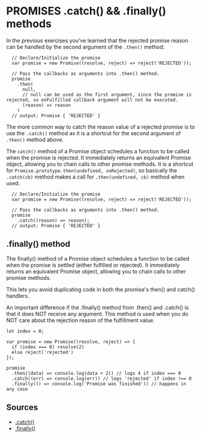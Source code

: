 # PROMISES .catch() && .finally() methods

In the previous exercises you've learned that the rejected promise reason can be handled by
the second argument of the `.then()` method:

```JS
  // Declare/Initialize the promise
  var promise = new Promise((resolve, reject) => reject('REJECTED'));

  // Pass the callbacks as arguments into .then() method.
  promise
    .then(
      null,
      // null can be used as the first argument, since the promise is rejected, so onFulfilled callback argument will not be executed.
      (reason) => reason
    )
  // output: Promise { 'REJECTED' }
```

The more common way to catch the reason value of a rejected promise is to use
the `.catch()` method as it is a shortcut for the second argument of `.then()`
method above.

The `catch()` method of a Promise object schedules a function to be called when
the promise is rejected. It immediately returns an equivalent Promise object, allowing
you to chain calls to other promise methods. It is a shortcut
for `Promise.prototype.then(undefined, onRejected)`, so basically the `.catch(cb)` method
makes a call for `.then(undefined, cb)` method when used.

```JS
  // Declare/Initialize the promise
  var promise = new Promise((resolve, reject) => reject('REJECTED'));

  // Pass the callbacks as arguments into .then() method.
  promise
    .catch((reason) => reason);
  // output: Promise { 'REJECTED' }
```

## .finally() method

The finally() method of a Promise object schedules a function to be called
when the promise is settled (either fulfilled or rejected). It immediately
returns an equivalent Promise object, allowing you to chain calls to other
promise methods.

This lets you avoid duplicating code in both the promise's then() and catch() handlers.

An important difference if the .finally() method from .then() and .catch()
is that it does NOT receive any argument. This method is used when you do NOT
care about the rejection reason of the fulfillment value.

```JS
let index = 0;

var promise = new Promise((resolve, reject) => {
  if (index === 0) resolve(2)
  else reject('rejected')
});

promise
  .then((data) => console.log(data + 2)) // logs 4 if index === 0
  .catch((err) => console.log(err)) // logs 'rejected' if index !== 0
  .finally(() => console.log('Promise was finished')) // happens in any case
```

## Sources

- [.catch()](https://developer.mozilla.org/en-US/docs/Web/JavaScript/Reference/Global_Objects/Promise/catch)
- [.finally()](https://developer.mozilla.org/en-US/docs/Web/JavaScript/Reference/Global_Objects/Promise/finally)


